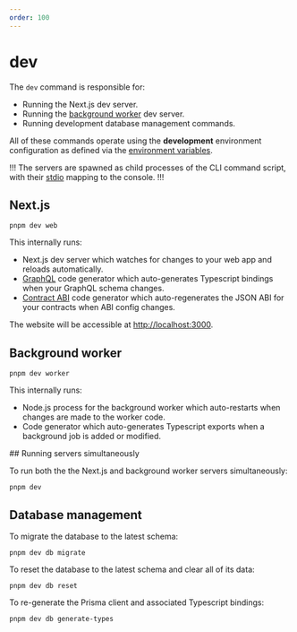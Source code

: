 ```yaml
---
order: 100
---
```


# dev

The `dev` command is responsible for:

* Running the Next.js dev server.
* Running the [background worker](../worker/index.md) dev server.
* Running development database management commands.

All of these commands operate using the **development** environment configuration as defined via the [environment variables](../environment-variables.md).

!!!
The servers are spawned as child processes of the CLI command script, with their [stdio](https://blog.logrocket.com/using-stdout-stdin-stderr-node-js/) mapping to the console.
!!!

## Next.js

```shell
pnpm dev web
```

This internally runs:

* Next.js dev server which watches for changes to your web app and reloads automatically.
* [GraphQL](../frontend/graphql.md) code generator which auto-generates Typescript bindings when your GraphQL schema changes.
* [Contract ABI](../smart-contracts/abis-and-addresses.md) code generator which auto-regenerates the JSON ABI for your contracts when ABI config changes.

The website will be accessible at [http://localhost:3000](http://localhost:3000).

## Background worker

```shell
pnpm dev worker
```

This internally runs:

* Node.js process for the background worker which auto-restarts when changes are made to the worker code.
* Code generator which auto-generates Typescript exports when a background job is added or modified.

## Running servers simultaneously

To run both the the Next.js and background worker servers simultaneously:

```shell
pnpm dev
```

## Database management

To migrate the database to the latest schema:

```shell
pnpm dev db migrate
```

To reset the database to the latest schema and clear all of its data:

```shell
pnpm dev db reset
```

To re-generate the Prisma client and associated Typescript bindings:

```shell
pnpm dev db generate-types
```
